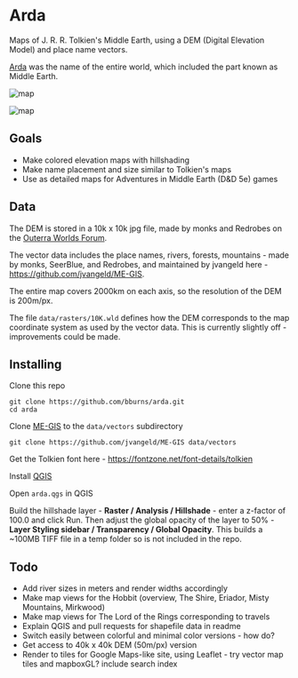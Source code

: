 # Arda

Maps of J. R. R. Tolkien's Middle Earth, using a DEM (Digital Elevation Model) and place name vectors.

[Arda](https://en.wikipedia.org/wiki/Arda_(Tolkien)) was the name of the entire world, which included the part known as Middle Earth. 

![map](https://raw.githubusercontent.com/bburns/arda/master/renders/lotr-900px.jpg)

![map](https://raw.githubusercontent.com/bburns/arda/master/renders/ettenmoors-900px.jpg)


## Goals

- Make colored elevation maps with hillshading
- Make name placement and size similar to Tolkien's maps
- Use as detailed maps for Adventures in Middle Earth (D&D 5e) games


## Data

The DEM is stored in a 10k x 10k jpg file, made by monks and Redrobes on the [Outerra Worlds Forum](http://worlds.outercraft.com/forum/index.php). 

The vector data includes the place names, rivers, forests, mountains - made by monks, SeerBlue, and Redrobes, and maintained by jvangeld here - https://github.com/jvangeld/ME-GIS. 

The entire map covers 2000km on each axis, so the resolution of the DEM is 200m/px. 

The file `data/rasters/10K.wld` defines how the DEM corresponds to the map coordinate system as used by the vector data. This is currently slightly off - improvements could be made. 


## Installing

Clone this repo

    git clone https://github.com/bburns/arda.git
    cd arda

Clone [ME-GIS](https://github.com/jvangeld/ME-GIS) to the `data/vectors` subdirectory

    git clone https://github.com/jvangeld/ME-GIS data/vectors

Get the Tolkien font here - https://fontzone.net/font-details/tolkien

Install [QGIS](https://qgis.org/)

Open `arda.qgs` in QGIS

Build the hillshade layer - **Raster / Analysis / Hillshade** - enter a z-factor of 100.0 and click Run. Then adjust the global opacity of the layer to 50% - **Layer Styling sidebar / Transparency / Global Opacity**. This builds a ~100MB TIFF file in a temp folder so is not included in the repo. 


## Todo

- Add river sizes in meters and render widths accordingly
- Make map views for the Hobbit (overview, The Shire, Eriador, Misty Mountains, Mirkwood)
- Make map views for The Lord of the Rings corresponding to travels
- Explain QGIS and pull requests for shapefile data in readme
- Switch easily between colorful and minimal color versions - how do?
- Get access to 40k x 40k DEM (50m/px) version
- Render to tiles for Google Maps-like site, using Leaflet - try vector map tiles and mapboxGL? include search index
